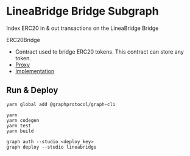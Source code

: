 # LineaBridge Bridge Subgraph
Index ERC20 in & out transactions on the LineaBridge Bridge

ERC20Bridge
- Contract used to bridge ERC20 tokens. This contract can store any token.
- [Proxy](https://etherscan.io/address/0x051F1D88f0aF5763fB888eC4378b4D8B29ea3319)
- [Implementation](https://etherscan.io/address/0x6ccfd65b0b14f67259c77ca6267104e058ddb292#code)

## Run & Deploy
```
yarn global add @graphprotocol/graph-cli

yarn
yarn codegen
yarn test
yarn build

graph auth --studio <deploy_key>
graph deploy --studio lineabridge
```